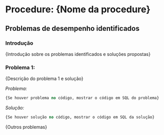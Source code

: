 # Procedure: {Nome da procedure}

## Problemas de desempenho identificados

### Introdução

{Introdução sobre os problemas identificados e soluções propostas}

### Problema 1:

{Descrição do problema 1 e solução}

*Problema:*
```SQL
{Se houver problema no código, mostrar o código em SQL do problema}
```

*Solução:*
```SQL
{Se houver solução no código, mostrar o código em SQL da solução}
```

{Outros problemas}